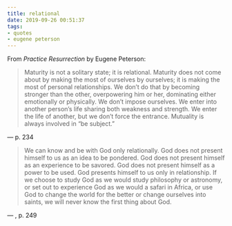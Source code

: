 ```yaml
---
title: relational
date: 2019-09-26 00:51:37
tags: 
- quotes
- eugene peterson
---
```

From _Practice Resurrection_ by Eugene Peterson:
> Maturity is not a solitary state; it is relational. Maturity does not come about by making the most of ourselves by ourselves; it is making the most of personal relationships.  We don’t do that by becoming stronger than the other, overpowering him or her, dominating either emotionally or physically. We don’t impose ourselves. We enter into another person’s life sharing both weakness and strength.  We enter the life of another, but we don’t force the entrance. Mutuality is always involved in “be subject.”

&mdash; p. 234

> We can know and be with God only relationally. God does not present himself to us as an idea to be pondered. God does not present himself as an experience to be savored. God does not present himself as a power to be used. God presents himself to us only in relationship. If we choose to study God as we would study philosophy or astronomy, or set out to experience God as we would a safari in Africa, or use God to change the world for the better or change ourselves into saints, we will never know the first thing about God.

&mdash; , p. 249